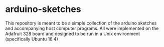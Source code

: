 # arduino-sketches

This repository is meant to be a simple collection of the arduino sketches and accompanying host computer programs. All were implemented on the Adafruit 328 board and designed to be run in a Unix environment (specifically Ubuntu 16.4)

